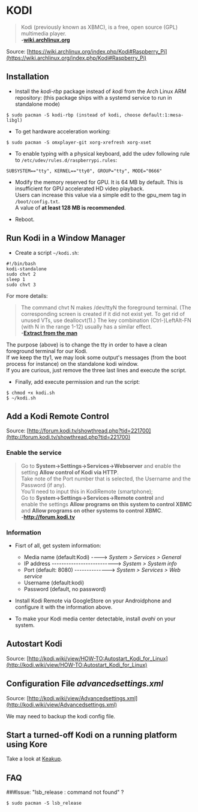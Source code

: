 # KODI

> Kodi (previously known as XBMC), is a free, open source (GPL) multimedia player.<br>
> **-[wiki.archlinux.org](https://wiki.archlinux.org/index.php/Kodi)**

Source: [https://wiki.archlinux.org/index.php/Kodi#Raspberry_Pi](https://wiki.archlinux.org/index.php/Kodi#Raspberry_Pi)

## Installation

* Install the *kodi-rbp* package instead of *kodi* from the Arch Linux ARM repository:
  (this package ships with a systemd service to run in standalone mode)
```
$ sudo pacman -S kodi-rbp (instead of kodi, choose default:1:mesa-libgl)
```

* To get hardware acceleration working:<br>
```
$ sudo pacman -S omxplayer-git xorg-xrefresh xorg-xset
```

* To enable typing with a physical keyboard, add the udev following rule <br>
  to `/etc/udev/rules.d/raspberrypi.rules`:
```
SUBSYSTEM=="tty", KERNEL=="tty0", GROUP="tty", MODE="0666"
```

* Modify the memory reserved for GPU.
  It is 64 MB by default. This is insufficient for GPU accelerated HD video playback.<br>
  Users can increase this value via a simple edit to the gpu_mem tag in `/boot/config.txt`.<br>
  A value of **at least 128 MB is recommended**.

* Reboot.

## Run Kodi in a Window Manager

* Create a script `~/kodi.sh`:
```
#!/bin/bash
kodi-standalone
sudo chvt 2
sleep 1
sudo chvt 3
```

For more details:
> The  command  chvt  N makes /dev/ttyN the foreground terminal.  (The corresponding screen is created if it did not exist yet. To get rid of unused VTs, use deallocvt(1).)  The key combination (Ctrl-)LeftAlt-FN (with N in the range 1-12) usually has  a similar effect.<br>
> **-[Extract from the man](http://man7.org/linux/man-pages/man1/chvt.1.html)**

The purpose (above) is to change the tty in order to have a clean foreground terminal for our Kodi.<br>
If we keep the tty1, we may look some output's messages (from the boot process for instance) on the standalone kodi window.<br>
If you are curious, just remove the three last lines and execute the script.

* Finally, add execute permission and run the script:
```
$ chmod +x kodi.sh
$ ~/kodi.sh
```

## Add a Kodi Remote Control

Source: [http://forum.kodi.tv/showthread.php?tid=221700](http://forum.kodi.tv/showthread.php?tid=221700)

### Enable the service

> Go to **System->Settings->Services->Webserver** and enable the setting **Allow control of Kodi via HTTP**.<br>
> Take note of the Port number that is selected, the Username and the Password (if any).<br>
> You’ll need to input this in KodiRemote (smartphone);<br>
> Go to **System->Settings->Services->Remote control** and<br>
> enable the settings **Allow programs on this system to control XBMC**<br>
> and **Allow programs on other systems to control XBMC**.<br>
> **-http://forum.kodi.tv**

### Information
* Fisrt of all, get system information:
	* Media name (default:Kodi) ----> *System > Services > General*
	* IP address --------------------------> *System > System info*
	* Port (default: 8080)  --------------> *System > Services > Web service*
	* Username (default:kodi)
	* Password (default, no password)

* Install Kodi Remote via GoogleStore on your Androidphone and configure it with the information above.

* To make your Kodi media center detectable, install *avahi* on your system.

## Autostart Kodi

Source: [http://kodi.wiki/view/HOW-TO:Autostart_Kodi_for_Linux](http://kodi.wiki/view/HOW-TO:Autostart_Kodi_for_Linux)

## Configuration File *advancedsettings.xml*

Source: [http://kodi.wiki/view/Advancedsettings.xml](http://kodi.wiki/view/Advancedsettings.xml)

We may need to backup the kodi config file.

## Start a turned-off Kodi on a running platform using Kore

Take a look at [Keakup](https://github.com/Ventto/kakeup).

## FAQ
###Issue: "lsb_release : command not found" ?
```
$ sudo pacman -S lsb_release
```
